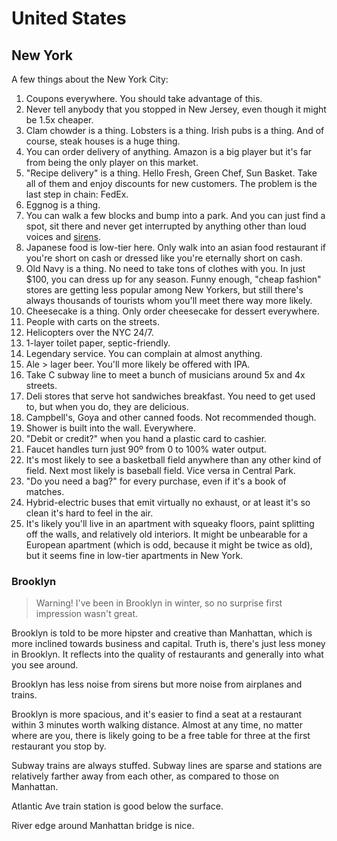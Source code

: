 # United States

## New York

A few things about the New York City:

1. Coupons everywhere. You should take advantage of this.
1. Never tell anybody that you stopped in New Jersey, even though
   it might be 1.5x cheaper.
1. Clam chowder is a thing. Lobsters is a thing. Irish pubs is a
   thing. And of course, steak houses is a huge thing.
1. You can order delivery of anything. Amazon is a big player but
   it's far from being the only player on this market.
1. "Recipe delivery" is a thing. Hello Fresh, Green Chef, Sun
   Basket. Take all of them and enjoy discounts for new
   customers. The problem is the last step in chain: FedEx.
1. Eggnog is a thing.
1. You can walk a few blocks and bump into a park. And you can
   just find a spot, sit there and never get interrupted by
   anything other than loud voices and
   [sirens](https://www.youtube.com/watch?v=XQl9q88l95M).
1. Japanese food is low-tier here. Only walk into an asian food
   restaurant if you're short on cash or dressed like you're
   eternally short on cash.
1. Old Navy is a thing. No need to take tons of clothes with you.
   In just $100, you can dress up for any season. Funny enough,
   "cheap fashion" stores are getting less popular among New
   Yorkers, but still there's always thousands of tourists whom
   you'll meet there way more likely.
1. Cheesecake is a thing. Only order cheesecake for dessert
   everywhere.
1. People with carts on the streets.
1. Helicopters over the NYC 24/7.
1. 1-layer toilet paper, septic-friendly.
1. Legendary service. You can complain at almost anything.
1. Ale > lager beer. You'll more likely be offered with IPA.
1. Take C subway line to meet a bunch of musicians around 5x and
   4x streets.
1. Deli stores that serve hot sandwiches breakfast. You need to
   get used to, but when you do, they are delicious.
1. Campbell's, Goya and other canned foods. Not recommended
   though.
1. Shower is built into the wall. Everywhere.
1. "Debit or credit?" when you hand a plastic card to cashier.
1. Faucet handles turn just 90º from 0 to 100% water output.
1. It's most likely to see a basketball field anywhere than any
   other kind of field. Next most likely is baseball field. Vice
   versa in Central Park.
1. "Do you need a bag?" for every purchase, even if it's a book
   of matches.
1. Hybrid-electric buses that emit virtually no exhaust, or at
   least it's so clean it's hard to feel in the air.
1. It's likely you'll live in an apartment with squeaky floors,
   paint splitting off the walls, and relatively old interiors.
   It might be unbearable for a European apartment (which is odd,
   because it might be twice as old), but it seems fine in low-tier
   apartments in New York.

### Brooklyn

> Warning! I've been in Brooklyn in winter, so no surprise
> first impression wasn't great.

Brooklyn is told to be more hipster and creative than Manhattan,
which is more inclined towards business and capital. Truth is,
there's just less money in Brooklyn. It reflects into the quality
of restaurants and generally into what you see around.

Brooklyn has less noise from sirens but more noise from airplanes
and trains.

Brooklyn is more spacious, and it's easier to find a seat at a
restaurant within 3 minutes worth walking distance. Almost at any
time, no matter where are you, there is likely going to be a free
table for three at the first restaurant you stop by.

Subway trains are always stuffed. Subway lines are sparse and
stations are relatively farther away from each other, as compared
to those on Manhattan.

Atlantic Ave train station is good below the surface.

River edge around Manhattan bridge is nice.
